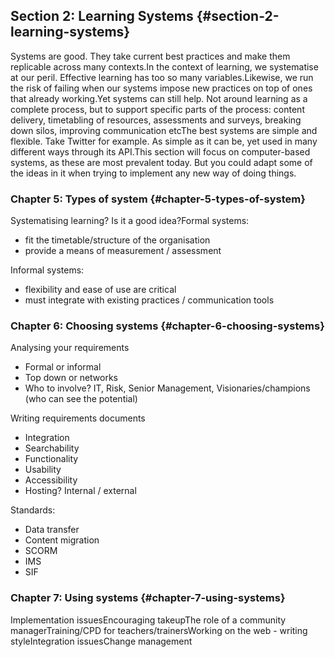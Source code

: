 ## Section 2: Learning Systems {#section-2-learning-systems}

Systems are good. They take current best practices and make them replicable across many contexts.In the context of learning, we systematise at our peril. Effective learning has too so many variables.Likewise, we run the risk of failing when our systems impose new practices on top of ones that already working.Yet systems can still help. Not around learning as a complete process, but to support specific parts of the process: content delivery, timetabling of resources, assessments and surveys, breaking down silos, improving communication etcThe best systems are simple and flexible. Take Twitter for example. As simple as it can be, yet used in many different ways through its API.This section will focus on computer-based systems, as these are most prevalent today. But you could adapt some of the ideas in it when trying to implement any new way of doing things.

### Chapter 5: Types of system {#chapter-5-types-of-system}

Systematising learning? Is it a good idea?Formal systems:

*   fit the timetable/structure of the organisation
*   provide a means of measurement / assessment

Informal systems:

*   flexibility and ease of use are critical
*   must integrate with existing practices / communication tools

### Chapter 6: Choosing systems {#chapter-6-choosing-systems}

Analysing your requirements

*   Formal or informal
*   Top down or networks
*   Who to involve? IT, Risk, Senior Management, Visionaries/champions (who can see the potential)

Writing requirements documents

*   Integration
*   Searchability
*   Functionality
*   Usability
*   Accessibility
*   Hosting? Internal / external

Standards:

*   Data transfer
*   Content migration
*   SCORM
*   IMS
*   SIF

### Chapter 7: Using systems {#chapter-7-using-systems}

Implementation issuesEncouraging takeupThe role of a community managerTraining/CPD for teachers/trainersWorking on the web - writing styleIntegration issuesChange management